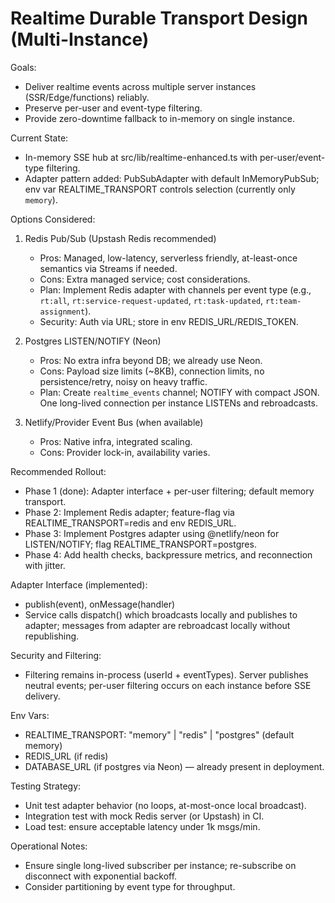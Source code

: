 # Realtime Durable Transport Design (Multi-Instance)

Goals:
- Deliver realtime events across multiple server instances (SSR/Edge/functions) reliably.
- Preserve per-user and event-type filtering.
- Provide zero-downtime fallback to in-memory on single instance.

Current State:
- In-memory SSE hub at src/lib/realtime-enhanced.ts with per-user/event-type filtering.
- Adapter pattern added: PubSubAdapter with default InMemoryPubSub; env var REALTIME_TRANSPORT controls selection (currently only `memory`).

Options Considered:
1) Redis Pub/Sub (Upstash Redis recommended)
   - Pros: Managed, low-latency, serverless friendly, at-least-once semantics via Streams if needed.
   - Cons: Extra managed service; cost considerations.
   - Plan: Implement Redis adapter with channels per event type (e.g., `rt:all`, `rt:service-request-updated`, `rt:task-updated`, `rt:team-assignment`).
   - Security: Auth via URL; store in env REDIS_URL/REDIS_TOKEN.

2) Postgres LISTEN/NOTIFY (Neon)
   - Pros: No extra infra beyond DB; we already use Neon.
   - Cons: Payload size limits (~8KB), connection limits, no persistence/retry, noisy on heavy traffic.
   - Plan: Create `realtime_events` channel; NOTIFY with compact JSON. One long-lived connection per instance LISTENs and rebroadcasts.

3) Netlify/Provider Event Bus (when available)
   - Pros: Native infra, integrated scaling.
   - Cons: Provider lock-in, availability varies.

Recommended Rollout:
- Phase 1 (done): Adapter interface + per-user filtering; default memory transport.
- Phase 2: Implement Redis adapter; feature-flag via REALTIME_TRANSPORT=redis and env REDIS_URL.
- Phase 3: Implement Postgres adapter using @netlify/neon for LISTEN/NOTIFY; flag REALTIME_TRANSPORT=postgres.
- Phase 4: Add health checks, backpressure metrics, and reconnection with jitter.

Adapter Interface (implemented):
- publish(event), onMessage(handler)
- Service calls dispatch() which broadcasts locally and publishes to adapter; messages from adapter are rebroadcast locally without republishing.

Security and Filtering:
- Filtering remains in-process (userId + eventTypes). Server publishes neutral events; per-user filtering occurs on each instance before SSE delivery.

Env Vars:
- REALTIME_TRANSPORT: "memory" | "redis" | "postgres" (default memory)
- REDIS_URL (if redis)
- DATABASE_URL (if postgres via Neon) — already present in deployment.

Testing Strategy:
- Unit test adapter behavior (no loops, at-most-once local broadcast).
- Integration test with mock Redis server (or Upstash) in CI.
- Load test: ensure acceptable latency under 1k msgs/min.

Operational Notes:
- Ensure single long-lived subscriber per instance; re-subscribe on disconnect with exponential backoff.
- Consider partitioning by event type for throughput.
